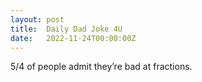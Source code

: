 ```yaml
---
layout: post
title:  Daily Dad Joke 4U
date:   2022-11-24T00:00:00Z
---
```

5/4 of people admit they’re bad at fractions.
